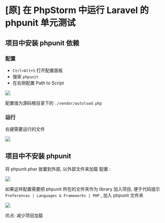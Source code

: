 # [原] 在 PhpStorm 中运行 Laravel 的 phpunit 单元测试

## 项目中安装 phpunit 依赖

### 配置

-   `Ctrl+Alt+S` 打开配置面板
-   搜索 `phpunit`
-   在右侧配置 Path to Script

![](https://file.wulicode.com/note/2021/11-11/15-48-00349.png)

配置值为源码根目录下的 `./vendor/autoload.php`

### 运行

右键需要运行的文件

![](https://file.wulicode.com/note/2021/11-11/15-48-09751.png)

## 项目中不安装 phpunit

将 phpunit.phar 放置到外部, 以外部文件来加载
配置 :

![](https://file.wulicode.com/note/2021/11-11/15-48-25850.png)

如果这样配置需要把 phpunit 所在的文件夹作为 library 加入项目, 便于代码提示 `Preferences | Languages & Frameworks | PHP` , 加入 phpunit 文件夹

![](https://file.wulicode.com/note/2021/11-11/15-48-41959.png)

优点: 减少项目加载
